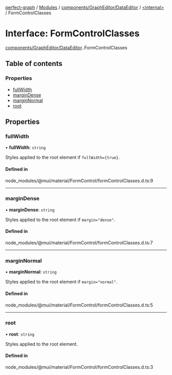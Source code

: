 [perfect-graph](../README.md) / [Modules](../modules.md) / [components/GraphEditor/DataEditor](../modules/components_GraphEditor_DataEditor.md) / [<internal\>](../modules/components_GraphEditor_DataEditor._internal_.md) / FormControlClasses

# Interface: FormControlClasses

[components/GraphEditor/DataEditor](../modules/components_GraphEditor_DataEditor.md).[<internal>](../modules/components_GraphEditor_DataEditor._internal_.md).FormControlClasses

## Table of contents

### Properties

- [fullWidth](components_GraphEditor_DataEditor._internal_.FormControlClasses.md#fullwidth)
- [marginDense](components_GraphEditor_DataEditor._internal_.FormControlClasses.md#margindense)
- [marginNormal](components_GraphEditor_DataEditor._internal_.FormControlClasses.md#marginnormal)
- [root](components_GraphEditor_DataEditor._internal_.FormControlClasses.md#root)

## Properties

### fullWidth

• **fullWidth**: `string`

Styles applied to the root element if `fullWidth={true}`.

#### Defined in

node_modules/@mui/material/FormControl/formControlClasses.d.ts:9

___

### marginDense

• **marginDense**: `string`

Styles applied to the root element if `margin="dense"`.

#### Defined in

node_modules/@mui/material/FormControl/formControlClasses.d.ts:7

___

### marginNormal

• **marginNormal**: `string`

Styles applied to the root element if `margin="normal"`.

#### Defined in

node_modules/@mui/material/FormControl/formControlClasses.d.ts:5

___

### root

• **root**: `string`

Styles applied to the root element.

#### Defined in

node_modules/@mui/material/FormControl/formControlClasses.d.ts:3
